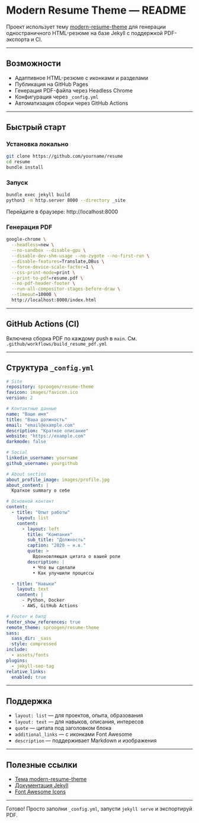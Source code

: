 # Modern Resume Theme — README

Проект использует тему [modern-resume-theme](https://github.com/sproogen/modern-resume-theme) для генерации одностраничного HTML-резюме на базе Jekyll с поддержкой PDF-экспорта и CI.

---

## Возможности

- Адаптивное HTML-резюме с иконками и разделами
- Публикация на GitHub Pages
- Генерация PDF-файла через Headless Chrome
- Конфигурация через `_config.yml`
- Автоматизация сборки через GitHub Actions

---

## Быстрый старт

### Установка локально

```bash
git clone https://github.com/yourname/resume
cd resume
bundle install
```

### Запуск

```bash
bundle exec jekyll build
python3 -m http.server 8000 --directory _site
```

Перейдите в браузере: http://localhost:8000

### Генерация PDF

```bash
google-chrome \
  --headless=new \
  --no-sandbox --disable-gpu \
  --disable-dev-shm-usage --no-zygote --no-first-run \
  --disable-features=Translate,DBus \
  --force-device-scale-factor=1 \
  --css-print-mode=print \
  --print-to-pdf=resume.pdf \
  --no-pdf-header-footer \
  --run-all-compositor-stages-before-draw \
  --timeout=10000 \
  http://localhost:8000/index.html
```

---

## GitHub Actions (CI)

Включена сборка PDF по каждому push в `main`. См. `.github/workflows/build_resume_pdf.yml`

---

## Структура `_config.yml`

```yaml
# Site
repository: sproogen/resume-theme
favicon: images/favicon.ico
version: 2

# Контактные данные
name: "Ваше имя"
title: "Ваша должность"
email: "email@example.com"
description: "Краткое описание"
website: "https://example.com"
darkmode: false

# Social
linkedin_username: yourname
github_username: yourgithub

# About section
about_profile_image: images/profile.jpg
about_content: |
  Краткое summary о себе

# Основной контент
content:
  - title: "Опыт работы"
    layout: list
    content:
      - layout: left
        title: "Компания"
        sub_title: "Должность"
        caption: "2020 — н.в."
        quote: >
          Вдохновляющая цитата о вашей роли
        description: |
          • Что вы сделали
          • Как улучшили процессы

  - title: "Навыки"
    layout: text
    content: |
      - Python, Docker
      - AWS, GitHub Actions

# Footer и билд
footer_show_references: true
remote_theme: sproogen/resume-theme
sass:
  sass_dir: _sass
  style: compressed
include:
  - assets/fonts
plugins:
  - jekyll-seo-tag
relative_links:
  enabled: true
```

---

## Поддержка

- `layout: list` — для проектов, опыта, образования
- `layout: text` — для навыков, описания, интересов
- `quote` — цитата под заголовком блока
- `additional_links` — с иконками Font Awesome
- `description` — поддерживает Markdown и изображения

---

## Полезные ссылки

- [Тема modern-resume-theme](https://github.com/sproogen/modern-resume-theme)
- [Документация Jekyll](https://jekyllrb.com/docs/)
- [Font Awesome Icons](https://fontawesome.com/icons)

---

Готово! Просто заполни `_config.yml`, запусти `jekyll serve` и экспортируй PDF.